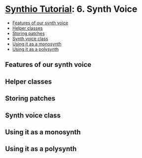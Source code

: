 # [Synthio Tutorial](.#sections): 6. Synth Voice

<!--ts-->
   * [Features of our synth voice](#features-of-our-synth-voice)
   * [Helper classes](#helper-classes)
   * [Storing patches](#storing-patches)
   * [Synth voice class](#synth-voice-class)
   * [Using it as a monosynth](#using-it-as-a-monosynth)
   * [Using it as a polysynth](#using-it-as-a-polysynth)
<!--te-->

## Features of our synth voice

## Helper classes

## Storing patches

## Synth voice class

## Using it as a monosynth

## Using it as a polysynth
